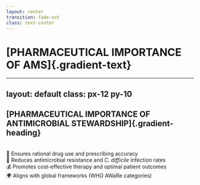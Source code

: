 ```yaml
---
layout: center
transition: fade-out
class: text-center
---
```


# [PHARMACEUTICAL IMPORTANCE OF AMS]{.gradient-text}

<!-- CSS styling for .gradient-text class -->
<style>
    .gradient-text {
      background: linear-gradient(-45deg, rgb(11, 104, 134), rgb(9, 131, 172));
      -webkit-background-clip: text;
      -moz-background-clip: text;
      -webkit-text-fill-color: transparent;
      -moz-text-fill-color: transparent;
      font-size: 4rem; 
      line-height:1.2;
      font-weight: 900;
    }
   
</style>

---
layout: default
class: px-12 py-10
---

<style>
.gradient-heading {
  background: linear-gradient(-45deg, rgb(11, 104, 134), rgb(9, 131, 172));
  -webkit-background-clip: text;
  background-clip: text;
  color: transparent;
  font-weight: bold;
  display: inline-block;
  font-size: 2rem;
  margin-bottom: 1.5rem;
}

</style>

<CircleShape position="top:20%; left:-5%; size:80px; color:rgba(3, 80, 105, 0.55)" />
<PillShape position="bottom:-5%; right:-10%; width:10%; height:20px; color:rgba(33,150,243,0.08)" />

## [PHARMACEUTICAL IMPORTANCE OF ANTIMICROBIAL STEWARDSHIP]{.gradient-heading}

<br>
<div class="space-y-3 text-2xl font-semibold">
<v-click>
<div class="p-6 bg-blue-50 rounded-xl border-l-8 border-blue-500">
💊 Ensures <span class="text-blue-600">rational drug use</span> and prescribing accuracy
</div>
</v-click>

<v-click at="2">
<div class="p-6 bg-red-50 rounded-xl border-l-8 border-red-500">
🦠 Reduces <span class="text-red-600">antimicrobial resistance</span> and <i>C. difficile</i> infection rates
</div>
</v-click>

<v-click at="3">
<div class="p-6 bg-green-50 rounded-xl border-l-8 border-green-500">
💰 Promotes <span class="text-green-600">cost-effective therapy</span> and optimal patient outcomes
</div>
</v-click>

<v-click at="4">
<div class="p-6 bg-purple-50 rounded-xl border-l-8 border-purple-500">
🌍 Aligns with <span class="text-purple-600">global frameworks</span> (WHO AWaRe categories)
</div>
</v-click>
</div>



